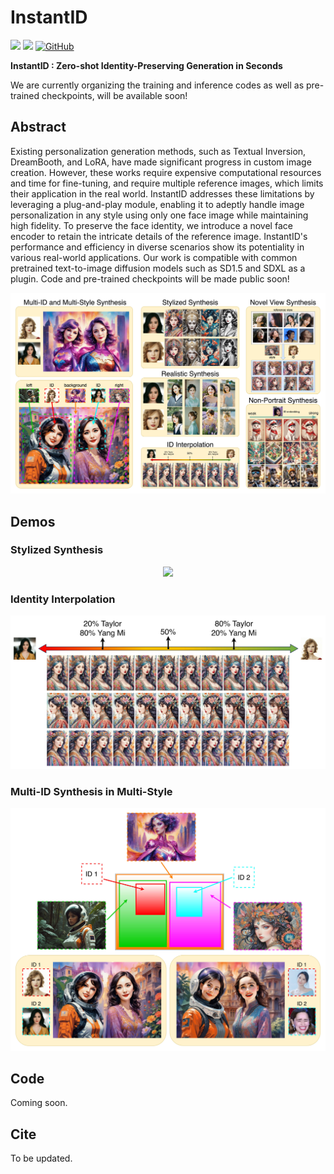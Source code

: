 # InstantID
<a href='https://instantid.github.io/'><img src='https://img.shields.io/badge/Project-Page-green'></a> 
<a href='https://instantid.github.io/'><img src='https://img.shields.io/badge/Technique-Report-red'></a> 
[![GitHub](https://badgen.net/github/stars/InstantID/InstantID)](https://github.com/InstantID/InstantID)

**InstantID : Zero-shot Identity-Preserving Generation in Seconds**

We are currently organizing the training and inference codes as well as pre-trained checkpoints, will be available soon!

## Abstract

Existing personalization generation methods, such as Textual Inversion, DreamBooth, and LoRA, have made significant progress in custom image creation. However, these works require expensive computational resources and time for fine-tuning, and require multiple reference images, which limits their application in the real world. InstantID addresses these limitations by leveraging a plug-and-play module, enabling it to adeptly handle image personalization in any style using only one face image while maintaining high fidelity. To preserve the face identity, we introduce a novel face encoder to retain the intricate details of the reference image. InstantID's performance and efficiency in diverse scenarios show its potentiality in various real-world applications. Our work is compatible with common pretrained text-to-image diffusion models such as SD1.5 and SDXL as a plugin. Code and pre-trained checkpoints will be made public soon!

<img src='assets/teaser.png'>

## Demos

### Stylized Synthesis

<p align="center">
  <img src="assets/fig1.png">
</p>

### Identity Interpolation

<p align="center">
  <img src="assets/fig2.png">
</p>

### Multi-ID Synthesis in Multi-Style

<p align="center">
  <img src="assets/fig3.png">
</p>

## Code

Coming soon.

## Cite

To be updated.
